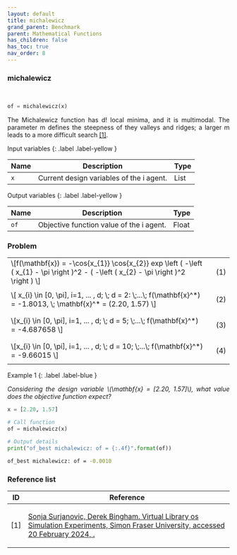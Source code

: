 ```yaml
---
layout: default
title: michalewicz
grand_parent: Benchmark
parent: Mathematical Functions
has_children: false
has_toc: true
nav_order: 8
---
```


<!--Don't delete ths script-->
<script src = "https://polyfill.io/v3/polyfill.min.js?features=es6"></script>
<script id = "MathJax-script" async src="https://cdn.jsdelivr.net/npm/mathjax@3/es5/tex-mml-chtml.js"></script>
<!--Don't delete ths script-->

<h3>michalewicz</h3>

<br>

```python
of = michalewicz(x)
```

<p align="justify">
  The Michalewicz function has d! local minima, and it is multimodal. The parameter m defines the steepness of they valleys and ridges; a larger m leads to a more difficult search <a href="#ref1">[1]</a>.
</p>

Input variables
{: .label .label-yellow }

<table style = "width:100%">
    <thead>
      <tr>
        <th>Name</th>
        <th>Description</th>
        <th>Type</th>
      </tr>
    </thead>
    <tr>
        <td><code>x</code></td>
        <td>Current design variables of the i agent.</td>
        <td>List</td>
    </tr>
</table>

Output variables
{: .label .label-yellow }

<table style = "width:100%">
    <thead>
      <tr>
        <th>Name</th>
        <th>Description</th>
        <th>Type</th>
      </tr>
    </thead>
    <tr>
        <td><code>of</code></td>
        <td>Objective function value of the i agent.</td>
        <td>Float</td>
    </tr>
</table>

<h3>Problem</h3>

<table style = "width:100%">
    <tr>
        <td style="width: 90%;">\[f(\mathbf{x}) =   -\cos{x_{1}} \cos{x_{2}} exp \left ( -\left ( x_{1} - \pi \right )^2  - ( -\left ( x_{2} - \pi \right )^2  \right ) \]</td>
        <td style="width: 10%;"><p align = "right">(1)</p></td>
    </tr>
    <tr>
        <td style="width: 90%;">\[ x_{i} \in [0, \pi], i=1, ... , d; \; d = 2: \;...\;  f(\mathbf{x}^*) = -1.8013, \; \mathbf{x}^* = (2.20, 1.57) \]</td>
        <td style="width: 10%;"><p align = "right">(2)</p></td>
    </tr>
    <tr>
      <td style="width: 90%;">\[x_{i} \in [0, \pi], i=1, ... , d; \; d = 5; \;...\;  f(\mathbf{x}^*) = -4.687658 \]</td>
      <td style="width: 10%;"><p align = "right">(3)</p></td>
    </tr>
    <tr>
      <td style="width: 90%;">\[x_{i} \in [0, \pi], i=1, ... , d; \; d = 10; \;...\;  f(\mathbf{x}^*) = -9.66015 \]</td>
      <td style="width: 10%;"><p align = "right">(4)</p></td>
    </tr>

</table>

Example 1
{: .label .label-blue }

<p align = "justify">
  <i>
      Considering the design variable \(\mathbf{x} = [2.20, 1.57]\), what value does the objective function expect?
  </i>
</p>

```python
x = [2.20, 1.57]

# Call function
of = michalewicz(x)

# Output details
print("of_best michalewicz: of = {:.4f}".format(of))
```

```bash
of_best michalewicz: of = -0.0010
```

<h3>Reference list</h3>

<table>
    <thead>
        <tr>
            <th>ID</th>
            <th>Reference</th>
        </tr>
    </thead>
    <tbody>
        <tr>
            <td><p align = "center" id = "ref1">[1]</p></td>
            <td><p align = "left"><a href="https://www.sfu.ca/~ssurjano/michal.html" target="_blank" rel="noopener noreferrer">Sonja Surjanovic, Derek Bingham. Virtual Library os Simulation Experiments, Simon Fraser University, accessed 20 February 2024, <www.sfu.ca/~ssurjano/optimization>.</a></p></td>
        </tr>
    </tbody>
</table>
